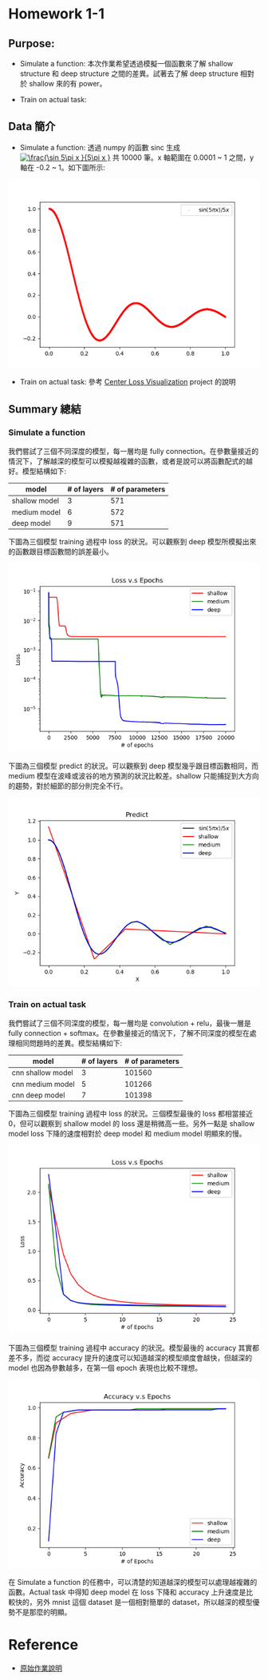 # Homework 1-1

## Purpose:

* Simulate a function: 本次作業希望透過模擬一個函數來了解 shallow structure 和 deep structure 之間的差異。試著去了解 deep structure 相對於 shallow 來的有 power。

* Train  on actual task:

## Data 簡介

* Simulate a function: 透過 numpy 的函數 sinc 生成 <a href="https://www.codecogs.com/eqnedit.php?latex=\frac{\sin&space;5\pi&space;x&space;}{5\pi&space;x&space;}" target="_blank"><img src="https://latex.codecogs.com/gif.latex?\frac{\sin&space;5\pi&space;x&space;}{5\pi&space;x&space;}" title="\frac{\sin 5\pi x }{5\pi x }" /></a> 共 10000 筆。x 軸範圍在 0.0001 ~ 1 之間，y 軸在 -0.2 ~ 1。如下圖所示:

![](image/target_model.png) 

* Train on actual task: 參考 [Center Loss Visualization](https://github.com/machineCYC/SideProjects/tree/master/01-CenterLossVisualization) project 的說明

## Summary 總結

### Simulate a function

我們嘗試了三個不同深度的模型，每一層均是 fully connection。在參數量接近的情況下，了解越深的模型可以模擬越複雜的函數，或者是說可以將函數配式的越好。模型結構如下:

| model | # of layers | # of parameters |
| --- | --- | --- |
| shallow model | 3 | 571 |
| medium model | 6 | 572 |
| deep model | 9 | 571 |

下圖為三個模型 training 過程中 loss 的狀況。可以觀察到 deep 模型所模擬出來的函數跟目標函數間的誤差最小。

![](image/loss.png)


下圖為三個模型 predict 的狀況。可以觀察到 deep 模型幾乎跟目標函數相同，而 medium 模型在波峰或波谷的地方預測的狀況比較差。shallow 只能捕捉到大方向的趨勢，對於細節的部分則完全不行。

![](image/predict.png)


### Train on actual task

我們嘗試了三個不同深度的模型，每一層均是 convolution + relu，最後一層是 fully connection + softmax。在參數量接近的情況下，了解不同深度的模型在處理相同問題時的差異。模型結構如下:

| model | # of layers | # of parameters |
| --- | --- | --- |
| cnn shallow model | 3 | 101560 |
| cnn medium model | 5 | 101266 |
| cnn deep model | 7 | 101398 |

下圖為三個模型 training 過程中 loss 的狀況。三個模型最後的 loss 都相當接近 0，但可以觀察到 shallow model 的 loss 還是稍微高一些。另外一點是 shallow model loss 下降的速度相對於 deep model 和 medium model 明顯來的慢。

![](image/cnn_loss.png)

下圖為三個模型 training 過程中 accuracy 的狀況。模型最後的 accuracy 其實都差不多，而從 accuracy 提升的速度可以知道越深的模型順度會越快，但越深的 model 也因為參數越多，在第一個 epoch 表現也比較不理想。

![](image/cnn_accuracy.png)

在 Simulate a function 的任務中，可以清楚的知道越深的模型可以處理越複雜的函數。Actual task 中得知 deep model 在 loss 下降和 accuracy 上升速度是比較快的，另外 mnist 這個 dataset 是一個相對簡單的 dataset，所以越深的模型優勢不是那麼的明顯。

# Reference

* [原始作業說明](https://docs.google.com/presentation/d/1VllCXAZ_DCN409MpmbsDV73wopoUt4gxyo47kPC1NGQ/edit#slide=id.p3)
